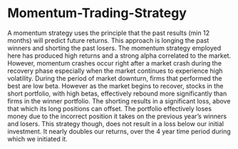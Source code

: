 # Momentum-Trading-Strategy
A momentum strategy uses the principle that the past results (min 12 months) will predict future returns. This approach is longing the past winners and shorting the past losers. The momentum strategy employed here has produced high returns and a strong alpha correlated to the market. However, momentum crashes occur right after a market crash during the recovery phase especially when the market continues to experience high volatility. During the period of market downturn, firms that performed the best are low beta. However as the market begins to recover, stocks in the short portfolio, with high betas, effectively rebound more significantly than firms in the winner portfolio. The shorting results in a significant loss, above that which its long positions can offset. The portfolio effectively loses money due to the incorrect position it takes on the previous year’s winners and losers. This strategy though, does not result in a loss below our initial investment. It nearly doubles our returns, over the 4 year time period during which we initiated it.
